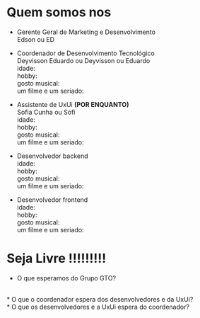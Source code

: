 # Quem somos nos

- Gerente Geral de Marketing e Desenvolvimento <br>
Edson ou ED <br>

- Coordenador de Desenvolvimento Tecnológico <br>
Deyvisson Eduardo ou Deyvisson ou Eduardo <br>
idade:<br>
hobby:<br>
gosto musical:<br>
um filme e um seriado:<br>

- Assistente de UxUi **(POR ENQUANTO)**<br>
Sofia Cunha ou Sofi<br>
idade:<br>
hobby:<br>
gosto musical:<br>
um filme e um seriado:<br>

- Desenvolvedor backend<br>
idade:<br>
hobby:<br>
gosto musical:<br>
um filme e um seriado:<br>

- Desenvolvedor frontend<br>
idade:<br>
hobby:<br>
gosto musical:<br>
um filme e um seriado:<br>

# Seja Livre !!!!!!!!!
* O que esperamos do Grupo GTO? 
<br>
* O que o coordenador espera dos desenvolvedores e da UxUi? 
<br>
* O que os desenvolvedores e a UxUi espera do coordenador? 
<br>
